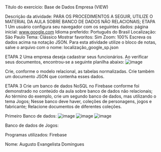 Título do exercício: Base de Dados Empresa (VIEW)

Descrição da atividade: 
PARA OS PROCEDIMENTOS A SEGUIR, UTILIZE O MATERIAL DA AULA SOBRE BANCO DE DADOS NÃO RELACIONAIS;
ETAPA 1
Um usuário configura seu navegador com os seguintes dados:
página inicial: www.google.com
Idioma preferido: Português do Brasil
Localização: São Paulo
Tema: Clássico
Mostrar favoritos: Sim
Zoom: 100%
Escreva os dados acima na notação JSON. Para esta atividade utilize o bloco de notas, salve o arquivo com o nome: localização_google_sp.json

ETAPA 2
Uma empresa deseja cadastrar seus funcionários. Ao verificar seus documentos, encontrou-se a seguinte planilha abaixo:
![image](https://github.com/AugustoEvangelista/NoSQL/assets/169067689/33ff0fdc-e471-489b-9f73-55ecfc1980ae)

Crie, conforme o modelo relacional, as tabelas normalizadas. Crie também um documento JSON que contenha esses dados.

ETAPA 3
Crie um banco de dados NoSQL no Firebase conforme foi demonstrado no conteúdo da aula sobre banco de dados não relacionais;
Ao término do exemplo, crie um segundo banco de dados, mas utilizando o tema Jogos;
Nesse banco deve haver, coleções de personagens, jogos e fabricante;
Relacione documentos de diferentes coleções.

Primeiro Banco de dados:
![image](https://github.com/AugustoEvangelista/NoSQL/assets/169067689/89b61a19-b38f-4b8e-8121-9aeeab3aa359)
![image](https://github.com/AugustoEvangelista/NoSQL/assets/169067689/bdb1624e-d5a8-4a34-9110-10ac9c6eafa9)
![image](https://github.com/AugustoEvangelista/NoSQL/assets/169067689/b7535af0-1776-4465-8a57-fb81f4b570e8)

Banco de dados de Jogos:

Programas utilizados: Firebase 

Nome: Augusto Evangelista Domingues
